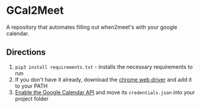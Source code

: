 # GCal2Meet

A repository that automates filling out when2meet's with your google calendar.

## Directions

1. `pip3 install requirements.txt` - installs the necessary requirements to run
2. If you don't have it already, download the [chrome web driver](https://chromedriver.chromium.org/downloads) and add it to your PATH
3. [Enable the Google Calendar API](https://developers.google.com/calendar/quickstart/python) and move its `credentials.json` into your project folder
